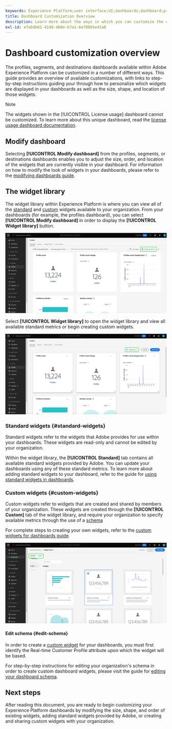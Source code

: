 ```yaml
---
keywords: Experience Platform;user interface;UI;dashboards;dashboard;profiles;segments;destinations
title: Dashboard Customization Overview
description: Learn more about the ways in which you can customize the data displayed in your Adobe Experience Platform dashboards.
exl-id: efabdb61-4148-4b0e-b7a1-6e788b5e43a8
---
```

# Dashboard customization overview

The profiles, segments, and destinations dashboards available within Adobe Experience Platform can be customized in a number of different ways. This guide provides an overview of available customizations, with links to step-by-step instructions guiding your through how to personalize which widgets are displayed in your dashboards as well as the size, shape, and location of those widgets.

>[!NOTE]
>
>The widgets shown in the [!UICONTROL License usage] dashboard cannot be customized. To learn more about this unique dashboard, read the [license usage dashboard documentation](../guides/license-usage.md).

## Modify dashboard

Selecting **[!UICONTROL Modify dashboard]** from the profiles, segments, or destinations dashboards enables you to adjust the size, order, and location of the widgets that are currently visible in your dashboard. For information on how to modify the look of widgets in your dashboards, please refer to the [modifying dashboards guide](modify.md).

## The widget library

The widget library within Experience Platform is where you can view all of the [standard](#standard-widgets) and [custom](#custom-widgets) widgets available to your organization. From your dashboards (for example, the profiles dashboard), you can select **[!UICONTROL Modify dashboard]** in order to display the **[!UICONTROL Widget library]** button.

![](../images/customization/modify-dashboard.png)

Select **[!UICONTROL Widget library]** to open the widget library and view all available standard metrics or begin creating custom widgets.

![](../images/customization/widget-library-button.png)

### Standard widgets {#standard-widgets}

Standard widgets refer to the widgets that Adobe provides for use within your dashboards. These widgets are read-only and cannot be edited by your organization.

Within the widget library, the **[!UICONTROL Standard]** tab contains all available standard widgets provided by Adobe. You can update your dashboards using any of these standard metrics. To learn more about adding standard widgets to your dashboard, refer to the guide for [using standard widgets in dashboards](standard-widgets.md).

### Custom widgets {#custom-widgets}

Custom widgets refer to widgets that are created and shared by members of your organization. These widgets are created through the **[!UICONTROL Custom]** tab of the widget library, and require your organization to specify available metrics through the use of a [schema](#edit-schema)

For complete steps to creating your own widgets, refer to the [custom widgets for dashboards guide](custom-widgets.md).

![](../images/customization/widget-library.png)

#### Edit schema {#edit-schema}

In order to create a [custom widget](#custom-widgets) for your dashboards, you must first identify the Real-time Customer Profile attribute upon which the widget will be based.

For step-by-step instructions for editing your organization's schema in order to create custom dashboard widgets, please visit the guide for [editing your dashboard schema](edit-schema.md).

## Next steps

After reading this document, you are ready to begin customizing your Experience Platform dashboards by modifying the size, shape, and order of existing widgets, adding standard widgets provided by Adobe, or creating and sharing custom widgets with your organization.
